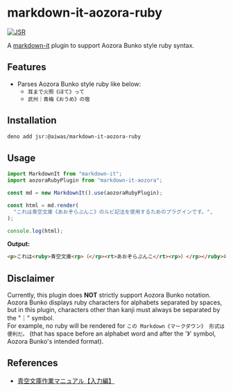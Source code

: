 # markdown-it-aozora-ruby

[![JSR](https://jsr.io/badges/@aiwas/markdown-it-aozora)](https://jsr.io/badges/@aiwas/markdown-it-aozora)

A [markdown-it](https://github.com/markdown-it/markdown-it) plugin to support
Aozora Bunko style ruby syntax.

## Features

- Parses Aozora Bunko style ruby like below:
  - `耳まで火照《ほて》って`
  - `武州｜青梅《おうめ》の宿`

## Installation

```sh
deno add jsr:@aiwas/markdown-it-aozora-ruby
```

## Usage

```ts
import MarkdownIt from "markdown-it";
import aozoraRubyPlugin from "markdown-it-aozora";

const md = new MarkdownIt().use(aozoraRubyPlugin);

const html = md.render(
  "これは青空文庫《あおぞらぶんこ》のルビ記法を使用するためのプラグインです。",
);

console.log(html);
```

**Output:**

<!-- deno-fmt-ignore-start -->

```html
<p>これは<ruby>青空文庫<rp>（</rp><rt>あおぞらぶんこ</rt><rp>）</rp></ruby>のルビ記法を使用するためのプラグインです。</p>
```

<!-- deno-fmt-ignore-end -->

## Disclaimer

Currently, this plugin does **NOT** strictly support Aozora Bunko notation.\
Aozora Bunko displays ruby characters for alphabets separated by spaces, but in
this plugin, characters other than kanji must always be separated by the "｜"
symbol.\
For example, no ruby will be rendered for
`この Markdown《マークダウン》 形式は便利だ。` (that has space before an
alphabet word and after the '》' symbol, Aozora Bunko's intended format).

## References

- [青空文庫作業マニュアル【入力編】](https://www.aozora.gr.jp/aozora-manual/index-input.html)
